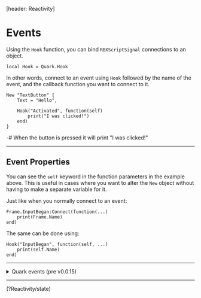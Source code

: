 [header: Reactivity]

# Events

Using the `Hook` function, you can bind `RBXScriptSignal` connections to an object.

```luau
local Hook = Quark.Hook
```

In other words, connect to an event using `Hook` followed by the name of the event, and the callback function you want to connect to it.

```luau
New "TextButton" {
	Text = "Hello",

	Hook("Activated", function(self)
		print("I was clicked!")
	end)
}
```

-# When the button is pressed it will print "I was clicked!"

---

## Event Properties

You can see the `self` keyword in the function parameters in the example above. This is useful in cases where you want to alter the `New` object without having to make a separate variable for it.

Just like when you normally connect to an event:

```luau
Frame.InputBegan:Connect(function(...)
	print(Frame.Name)
end)
```

The same can be done using:

```luau
Hook("InputBegan", function(self, ...)
	print(self.Name)
end)
```

---

<details>

<summary>Quark events (pre v0.0.15)</summary>

In versions before `v0.0.15`, one was able to simply set a property to a function to connect the event:

```luau
New "TextButton" {
	Activated = function(self)

	end
}
```

This has been discontinued due to *Function Properties*.

</details>

---

<!NextPage|State>(?Reactivity/state)

